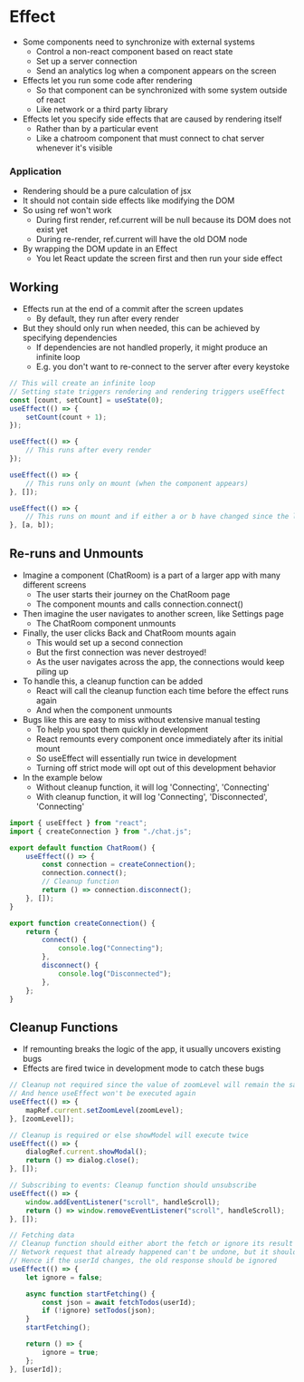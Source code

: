 # Effect

-   Some components need to synchronize with external systems
    -   Control a non-react component based on react state
    -   Set up a server connection
    -   Send an analytics log when a component appears on the screen
-   Effects let you run some code after rendering
    -   So that component can be synchronized with some system outside of react
    -   Like network or a third party library
-   Effects let you specify side effects that are caused by rendering itself
    -   Rather than by a particular event
    -   Like a chatroom component that must connect to chat server whenever it's visible

### Application

-   Rendering should be a pure calculation of jsx
-   It should not contain side effects like modifying the DOM
-   So using ref won't work
    -   During first render, ref.current will be null because its DOM does not exist yet
    -   During re-render, ref.current will have the old DOM node
-   By wrapping the DOM update in an Effect
    -   You let React update the screen first and then run your side effect

## Working

-   Effects run at the end of a commit after the screen updates
    -   By default, they run after every render
-   But they should only run when needed, this can be achieved by specifying dependencies
    -   If dependencies are not handled properly, it might produce an infinite loop
    -   E.g. you don't want to re-connect to the server after every keystoke

```js
// This will create an infinite loop
// Setting state triggers rendering and rendering triggers useEffect
const [count, setCount] = useState(0);
useEffect(() => {
    setCount(count + 1);
});

useEffect(() => {
    // This runs after every render
});

useEffect(() => {
    // This runs only on mount (when the component appears)
}, []);

useEffect(() => {
    // This runs on mount and if either a or b have changed since the last render
}, [a, b]);
```

## Re-runs and Unmounts

-   Imagine a component (ChatRoom) is a part of a larger app with many different screens
    -   The user starts their journey on the ChatRoom page
    -   The component mounts and calls connection.connect()
-   Then imagine the user navigates to another screen, like Settings page
    -   The ChatRoom component unmounts
-   Finally, the user clicks Back and ChatRoom mounts again
    -   This would set up a second connection
    -   But the first connection was never destroyed!
    -   As the user navigates across the app, the connections would keep piling up
-   To handle this, a cleanup function can be added
    -   React will call the cleanup function each time before the effect runs again
    -   And when the component unmounts
-   Bugs like this are easy to miss without extensive manual testing
    -   To help you spot them quickly in development
    -   React remounts every component once immediately after its initial mount
    -   So useEffect will essentially run twice in development
    -   Turning off strict mode will opt out of this development behavior
-   In the example below
    -   Without cleanup function, it will log 'Connecting', 'Connecting'
    -   With cleanup function, it will log 'Connecting', 'Disconnected', 'Connecting'

```js
import { useEffect } from "react";
import { createConnection } from "./chat.js";

export default function ChatRoom() {
    useEffect(() => {
        const connection = createConnection();
        connection.connect();
        // Cleanup function
        return () => connection.disconnect();
    }, []);
}

export function createConnection() {
    return {
        connect() {
            console.log("Connecting");
        },
        disconnect() {
            console.log("Disconnected");
        },
    };
}
```

## Cleanup Functions

-   If remounting breaks the logic of the app, it usually uncovers existing bugs
-   Effects are fired twice in development mode to catch these bugs

```js
// Cleanup not required since the value of zoomLevel will remain the same
// And hence useEffect won't be executed again
useEffect(() => {
    mapRef.current.setZoomLevel(zoomLevel);
}, [zoomLevel]);

// Cleanup is required or else showModel will execute twice
useEffect(() => {
    dialogRef.current.showModal();
    return () => dialog.close();
}, []);

// Subscribing to events: Cleanup function should unsubscribe
useEffect(() => {
    window.addEventListener("scroll", handleScroll);
    return () => window.removeEventListener("scroll", handleScroll);
}, []);

// Fetching data
// Cleanup function should either abort the fetch or ignore its result
// Network request that already happened can't be undone, but it should not affect the app
// Hence if the userId changes, the old response should be ignored
useEffect(() => {
    let ignore = false;

    async function startFetching() {
        const json = await fetchTodos(userId);
        if (!ignore) setTodos(json);
    }
    startFetching();

    return () => {
        ignore = true;
    };
}, [userId]);
```
